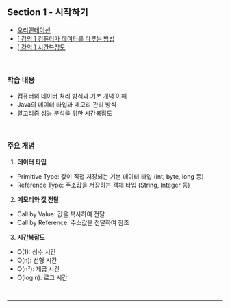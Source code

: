 ## Section 1 - 시작하기
- [오리엔테이션](1-1_오리엔테이션.md)
- [[ 강의 ] 컴퓨터가 데이터를 다루는 방법](1-2_컴퓨터가데이터다루는방법.md)
- [[ 강의 ] 시간복잡도](1-3_시간복잡도.md)

<br>

### 학습 내용
- 컴퓨터의 데이터 처리 방식과 기본 개념 이해
- Java의 데이터 타입과 메모리 관리 방식
- 알고리즘 성능 분석을 위한 시간복잡도

<br>

### 주요 개념
1. **데이터 타입**
- Primitive Type: 값이 직접 저장되는 기본 데이터 타입 (int, byte, long 등)
- Reference Type: 주소값을 저장하는 객체 타입 (String, Integer 등)

2. **메모리와 값 전달**
- Call by Value: 값을 복사하여 전달
- Call by Reference: 주소값을 전달하여 참조

3. **시간복잡도**
- O(1): 상수 시간
- O(n): 선형 시간
- O(n²): 제곱 시간
- O(log n): 로그 시간

<br>
<hr>